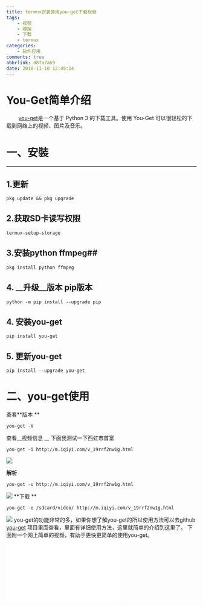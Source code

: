 ```yaml
---
title: termux安装使用you-get下载视频
tags:
    - 视频
    - 嗅探
    - 下载
    - termux
categories:
    - 软件应用
comments: true
abbrlink: d8fa7a69
date: 2018-11-10 12:49:14
---
```


You-Get简单介绍
====
&emsp;&emsp; [you-get](https://github.com/soimort/you-get/wiki/%E4%B8%AD%E6%96%87%E8%AF%B4%E6%98%8E)是一个基于 Python 3 的下载工具。使用 You-Get 可以很轻松的下载到网络上的视频、图片及音乐。
# 一、安裝
----
## 1.更新

```
pkg update && pkg upgrade
```
## 2.获取SD卡读写权限
```
termux-setup-storage
```
## 3.安装python ffmpeg##

```
pkg install python ffmpeg
```
## 4. __升级__版本 pip版本
```
python -m pip install --upgrade pip
```
## 4. 安装you-get
```
pip install you-get
```
## 5. 更新you-get
```
pip install --upgrade you-get
```
<escape><!-- more --></escape>
----
# 二、you-get使用
 查看**版本 **
 ```
you-get -V  
```
 查看__视频信息 __ 
下面我测试一下西虹市首富
 ```
you-get -i http://m.iqiyi.com/v_19rrf2nw1g.html
 ```
 ![](01.jpg)
 
**解析**
```
you-get -u http://m.iqiyi.com/v_19rrf2nw1g.html
```
![](02.jpg)
**下载 **
```
you-get -o /sdcard/video/ http://m.iqiyi.com/v_19rrf2nw1g.html
```
![](03.jpg)
you-get的功能非常的多，如果你想了解you-get的所以使用方法可以去github [you-get](https://github.com/soimort/you-get/wiki/%E4%B8%AD%E6%96%87%E8%AF%B4%E6%98%8E) 项目里面查看，里面有详细使用方法，这里就简单的介绍到这里了。
下面附一个网上简单的视频，有助于更快更简单的使用you-get。
<iframe src="//player.bilibili.com/player.html?aid=24822266&cid=41834559&page=1" scrolling="no" border="0" frameborder="no" framespacing="0" allowfullscreen="true"> </iframe>

